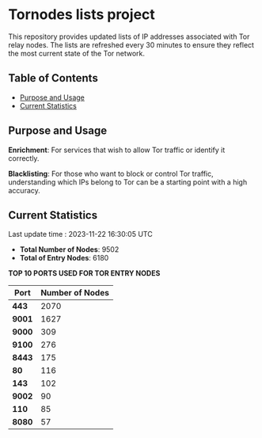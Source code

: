 # Tornodes lists project

This repository provides updated lists of IP addresses associated with Tor relay nodes. The lists are refreshed every 30 minutes to ensure they reflect the most current state of the Tor network.

## Table of Contents

- [Purpose and Usage](#purpose-and-usage)
- [Current Statistics](#current-statistics)


## Purpose and Usage

**Enrichment**: For services that wish to allow Tor traffic or identify it correctly.

**Blacklisting**: For those who want to block or control Tor traffic, understanding which IPs belong to Tor can be a starting point with a high accuracy.

## Current Statistics

Last update time : 2023-11-22 16:30:05 UTC

- **Total Number of Nodes**: 9502
- **Total of Entry Nodes**: 6180

**TOP 10 PORTS USED FOR TOR ENTRY NODES**

| **Port** | **Number of Nodes** |
|------|-----------------|
| **443**   | 2070  |
| **9001**   | 1627  |
| **9000**   | 309  |
| **9100**   | 276  |
| **8443**   | 175  |
| **80**   | 116  |
| **143**   | 102  |
| **9002**   | 90  |
| **110**   | 85  |
| **8080**   | 57  |

